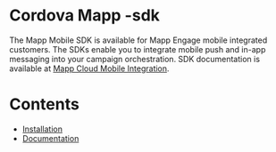 # Cordova Mapp -sdk

The Mapp Mobile SDK is available for Mapp Engage mobile integrated customers.
The SDKs enable you to integrate mobile push and in-app messaging into your campaign orchestration.
SDK documentation is available at [Mapp Cloud Mobile Integration](https://mapp-wiki.atlassian.net/wiki/spaces/MIC/pages/430497/Mapp+Cordova+Phonegap+Mapp+Cloud).

# Contents
- [Installation](https://mapp-wiki.atlassian.net/wiki/spaces/MIC/pages/430495/Cordova+Integration+for+Mapp+Cloud)
- [Documentation](https://mapp-wiki.atlassian.net/wiki/spaces/MIC/pages/430496/Cordova+bridge+API+calls+Mapp+Cloud)

